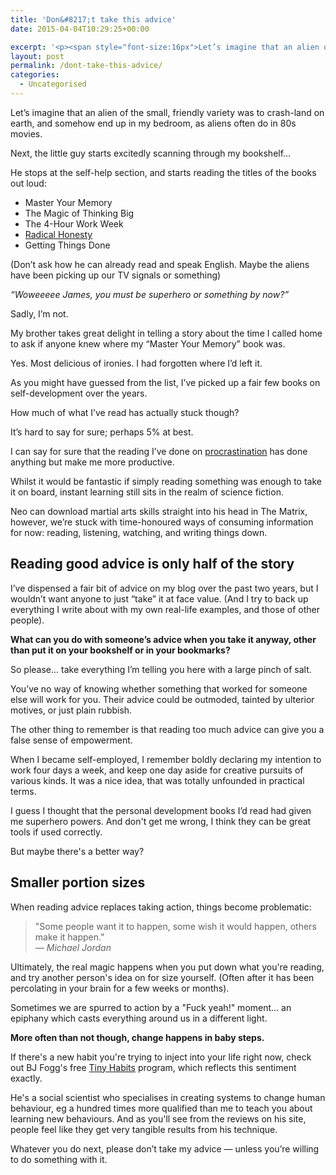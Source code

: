 ```yaml
---
title: 'Don&#8217;t take this advice'
date: 2015-04-04T10:29:25+00:00

excerpt: '<p><span style="font-size:16px">Let’s imagine that an alien of the small, friendly variety was to crash-land on earth, and somehow end up in my bedroom, as aliens often do in 80s movies...</span></p>'
layout: post
permalink: /dont-take-this-advice/
categories:
  - Uncategorised
---
```

<p>Let’s imagine that an alien of the small, friendly variety was to crash-land on earth, and somehow end up in my bedroom, as aliens often do in 80s movies.</p>

<p>Next, the little guy starts excitedly scanning through my bookshelf…</p>

<p>He stops at the self-help section, and starts reading the titles of the books out loud:</p>

<ul>
<li>Master Your Memory</li>
<li>The Magic of Thinking Big</li>
<li>The 4-Hour Work Week</li>
<li><a href="http://greig.cc/journal/your-mind-is-a-jail-built-out-of-bullshit">Radical Honesty</a></li>
<li>Getting Things Done</li>
</ul>

<p>(Don’t ask how he can already read and speak English. Maybe the aliens have been picking up our TV signals or something)</p>

<p><em>“Woweeeee James, you must be superhero or something by now?”</em>  </p>

<p>Sadly, I’m not.</p>

<p>My brother takes great delight in telling a story about the time I called home to ask if anyone knew where my “Master Your Memory” book was.</p>

<p>Yes. Most delicious of ironies. I had forgotten where I’d left it.</p>

<p>As you might have guessed from the list, I’ve picked up a fair few books on self-development over the years.</p>

<p>How much of what I’ve read has actually stuck though?</p>

<p>It’s hard to say for sure; perhaps 5% at best.</p>

<p>I can say for sure that the reading I’ve done on <a href="http://greig.cc/journal/2014/1/i-never-finish-anyth">procrastination</a> has done anything but make me more productive.</p>

<p>Whilst it would be fantastic if simply reading something was enough to take it on board, instant learning still sits in the realm of science fiction.</p>

<p>Neo can download martial arts skills straight into his head in The Matrix, however, we’re stuck with time-honoured ways of consuming information for now: reading, listening, watching, and writing things down.</p>

<h2 id="readinggoodadviceisonlyhalfofthestory">Reading good advice is only half of the story</h2>

<p>I’ve dispensed a fair bit of advice on my blog over the past two years, but I wouldn’t want anyone to just “take” it at face value. (And I try to back up everything I write about with my own real-life examples, and those of other people).</p>

<p><strong>What can you do with someone’s advice when you take it anyway, other than put it on your bookshelf or in your bookmarks?</strong></p>

<p>So please... take everything I’m telling you here with a large pinch of salt.</p>

<p>You’ve no way of knowing whether something that worked for someone else will work for you. Their advice could be outmoded, tainted by ulterior motives, or just plain rubbish.</p>

<p>The other thing to remember is that reading too much advice can give you a false sense of empowerment.</p>

<p>When I became self-employed, I remember boldly declaring my intention to work four days a week, and keep one day aside for creative pursuits of various kinds. It was a nice idea, that was totally unfounded in practical terms.</p>

<p>I guess I thought that the personal development books I’d read had given me superhero powers. And don't get me wrong, I think they can be great tools if used correctly.</p>

<p>But maybe there's a better way?</p>

<h2 id="smallerportionsizes">Smaller portion sizes</h2>

<p>When reading advice replaces taking action, things become problematic:</p>

<blockquote>
  <p>"Some people want it to happen, some wish it would happen, others make it happen." <br>
  <em>— Michael Jordan</em></p>
</blockquote>

<p>Ultimately, the real magic happens when you put down what you're reading, and try another person's idea on for size yourself. (Often after it has been percolating in your brain for a few weeks or months).</p>

<p>Sometimes we are spurred to action by a "Fuck yeah!" moment... an epiphany which casts everything around us in a different light.</p>

<p><strong>More often than not though, change happens in baby steps.</strong></p>

<p>If there's a new habit you're trying to inject into your life right now, check out BJ Fogg's free <a href="http://tinyhabits.com/">Tiny Habits</a> program, which reflects this sentiment exactly.</p>

<p>He's a social scientist who specialises in creating systems to change human behaviour, eg a hundred times more qualified than me to teach you about learning new behaviours. And as you'll see from the reviews on his site, people feel like they get very tangible results from his technique.</p>

<p>Whatever you do next, please don’t take my advice — unless you’re willing to do something with it.</p>